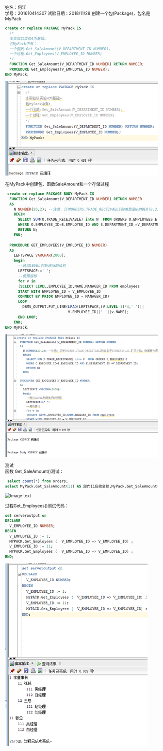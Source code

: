 姓名：何江  
学号：201610414307
试验日期：2018/11/28
创建一个包(Package)，包名是MyPack  
``` sql
create or replace PACKAGE MyPack IS
  /*
  本实验以实验4为基础。
  包MyPack中有：
  一个函数:Get_SaleAmount(V_DEPARTMENT_ID NUMBER)，
  一个过程:Get_Employees(V_EMPLOYEE_ID NUMBER)
  */
  FUNCTION Get_SaleAmount(V_DEPARTMENT_ID NUMBER) RETURN NUMBER;
  PROCEDURE Get_Employees(V_EMPLOYEE_ID NUMBER);
END MyPack; 
```
![Image text](https://github.com/201610414311/Oracle/blob/master/test5/test5.1.png) 
    
      
        
在MyPack中创建包、函数SaleAmount和一个存储过程  
``` sql
 create or replace PACKAGE BODY MyPack IS
  FUNCTION Get_SaleAmount(V_DEPARTMENT_ID NUMBER) RETURN NUMBER
  AS
    N NUMBER(20,2); --注意，订单ORDERS.TRADE_RECEIVABLE的类型是NUMBER(8,2),汇总之后，数据要大得多。
    BEGIN
      SELECT SUM(O.TRADE_RECEIVABLE) into N  FROM ORDERS O,EMPLOYEES E
      WHERE O.EMPLOYEE_ID=E.EMPLOYEE_ID AND E.DEPARTMENT_ID =V_DEPARTMENT_ID;
      RETURN N;
    END;

  PROCEDURE GET_EMPLOYEES(V_EMPLOYEE_ID NUMBER)
  AS
    LEFTSPACE VARCHAR(2000);
    begin
      --通过LEVEL判断递归的级别
      LEFTSPACE:=' ';
      --使用游标
      for v in
      (SELECT LEVEL,EMPLOYEE_ID,NAME,MANAGER_ID FROM employees
      START WITH EMPLOYEE_ID = V_EMPLOYEE_ID
      CONNECT BY PRIOR EMPLOYEE_ID = MANAGER_ID)
      LOOP
        DBMS_OUTPUT.PUT_LINE(LPAD(LEFTSPACE,(V.LEVEL-1)*4,' ')||
                             V.EMPLOYEE_ID||' '||v.NAME);
      END LOOP;
    END;
END MyPack;
```
  ![Image text](https://github.com/201610414311/Oracle/blob/master/test5/test5.2.png)  
  
    
      
        
 测试  
 函数 Get_SaleAmount()测试：  
```sql
 select count(*) from orders;
select MyPack.Get_SaleAmount(11) AS 部门11应收金额,MyPack.Get_SaleAmount(12) AS 部门12应收金额 from dual;
```

  ![Image text](https://github.com/201610414311/Oracle/blob/master/test5/test5.3.png)  
    
      
过程Get_Employees()测试代码：  
```sql
set serveroutput on
DECLARE
  V_EMPLOYEE_ID NUMBER;    
BEGIN
  V_EMPLOYEE_ID := 1;
  MYPACK.Get_Employees (  V_EMPLOYEE_ID => V_EMPLOYEE_ID) ;  
  V_EMPLOYEE_ID := 11;
  MYPACK.Get_Employees (  V_EMPLOYEE_ID => V_EMPLOYEE_ID) ;    
END;
```
![Image text](https://github.com/201610414311/Oracle/blob/master/test5/test5.4.png)  

